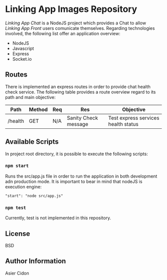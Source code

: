 # Linking App Images Repository

_Linking App Chat_ is a NodeJS project which provides a Chat to allow _Linking App Front_ users comunicate themselves. Regarding technologies involved, the following list offer an application overview:

- NodeJS
- Javascript
- Express
- Socket.io

## Routes

There is implemented an express routes in order to provide chat health check service. The following table provides a route overview regard to its path and main objective:

| Path    | Method | Req | Res                  | Objective                           |
| ------- | ------ | --- | -------------------- | ----------------------------------- |
| /health | GET    | N/A | Sanity Check message | Test express services health status |

## Available Scripts

In project root directory, it is possible to execute the following scripts:

### `npm start`

Runs the src/app.js file in order to run the application in both development adn production mode. It is important to bear in mind that nodeJS is execution engine:

```
"start": "node src/app.js"
```

### `npm test`

Currently, test is not implemented in this repository.

## License

BSD

## Author Information

Asier Cidon
